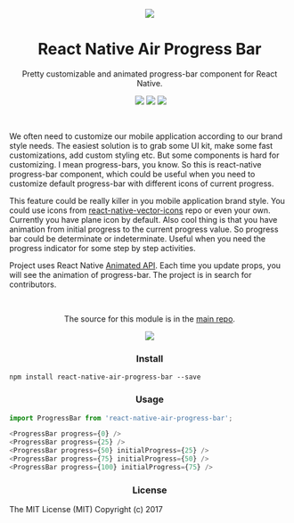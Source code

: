 <p align="center"><img src ="https://raw.githubusercontent.com/kis/react-native-air-progress-bar/master/plane.jpg" /></p>

<h1 align='center'>React Native Air Progress Bar</h1>

<p align='center'>Pretty customizable and animated progress-bar component for React Native.</p>

<p align='center'>
	<a href='https://www.npmjs.com/package/react-native-air-progress-bar'><img src="https://img.shields.io/npm/v/react-native-air-progress-bar.svg?style=flat-square" alt=""></a>
	<a href='https://www.npmjs.com/package/react-native-air-progress-bar'><img src='https://img.shields.io/npm/dm/react-native-air-progress-bar.svg?style=flat-square' /></a>
	<a href='https://www.npmjs.com/package/react-native-air-progress-bar'><img src='https://img.shields.io/npm/dt/react-native-air-progress-bar.svg?style=flat-square' /></a>
	<a href='https://github.com/kis/react-native-air-progress-bar'><img src='https://img.shields.io/travis/kis/react-native-air-progress-bar/master.svg?style=flat-square' /></a>
</p>

<br/>

<p>We often need to customize our mobile application according to our brand style needs. The easiest solution is to grab some UI kit, make some fast customizations, add custom styling etc. But some components is hard for customizing. I mean progress-bars, you know. So this is react-native progress-bar component, which could be useful when you need to customize default progress-bar with different icons of current progress.</p> 
<p>This feature could be really killer in you mobile application brand style. You could use icons from <a href="https://github.com/oblador/react-native-vector-icons">react-native-vector-icons</a> repo or even your own. Currently you have plane icon by default. Also cool thing is that you have animation from initial progress to the current progress value. So progress bar could be determinate or indeterminate. Useful when you need the progress indicator for some step by step activities.</p> 
<p>Project uses React Native <a href="https://facebook.github.io/react-native/docs/animations.html">Animated API</a>. Each time you update props, you will see the animation of progress-bar. The project is in search for contributors.</p>

</br>

<p align="center">The source for this module is in the <a href="https://github.com/kis/react-native-air-progress-bar">main repo</a>.</p>

<p align="center"><img src ="https://raw.githubusercontent.com/kis/react-native-air-progress-bar/master/anim.gif" /></p>

<h3 align='center'>Install</h3>

```
npm install react-native-air-progress-bar --save
```

<h3 align='center'>Usage</h3>

```javascript
import ProgressBar from 'react-native-air-progress-bar';

<ProgressBar progress={0} />
<ProgressBar progress={25} />
<ProgressBar progress={50} initialProgress={25} />
<ProgressBar progress={75} initialProgress={50} />
<ProgressBar progress={100} initialProgress={75} />
```

<h3 align='center'>License</h3>

The MIT License (MIT) Copyright (c) 2017
